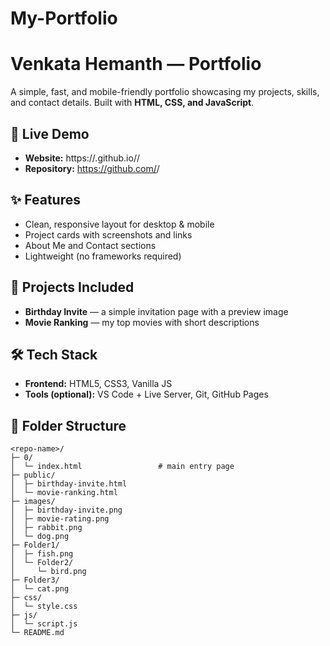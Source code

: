 # My-Portfolio

# Venkata Hemanth — Portfolio

A simple, fast, and mobile-friendly portfolio showcasing my projects, skills, and contact details. Built with **HTML, CSS, and JavaScript**.

## 🔗 Live Demo
- **Website:** https://<your-username>.github.io/<repo-name>/
- **Repository:** https://github.com/<your-username>/<repo-name>

## ✨ Features
- Clean, responsive layout for desktop & mobile
- Project cards with screenshots and links
- About Me and Contact sections
- Lightweight (no frameworks required)

## 🧪 Projects Included
- **Birthday Invite** — a simple invitation page with a preview image
- **Movie Ranking** — my top movies with short descriptions


## 🛠️ Tech Stack
- **Frontend:** HTML5, CSS3, Vanilla JS
- **Tools (optional):** VS Code + Live Server, Git, GitHub Pages

## 📁 Folder Structure
```text
<repo-name>/
├─ 0/
│  └─ index.html                 # main entry page
├─ public/
│  ├─ birthday-invite.html
│  └─ movie-ranking.html
├─ images/
│  ├─ birthday-invite.png
│  ├─ movie-rating.png
│  ├─ rabbit.png
│  └─ dog.png
├─ Folder1/
│  ├─ fish.png
│  └─ Folder2/
│     └─ bird.png
├─ Folder3/
│  └─ cat.png
├─ css/
│  └─ style.css
├─ js/
│  └─ script.js
└─ README.md
